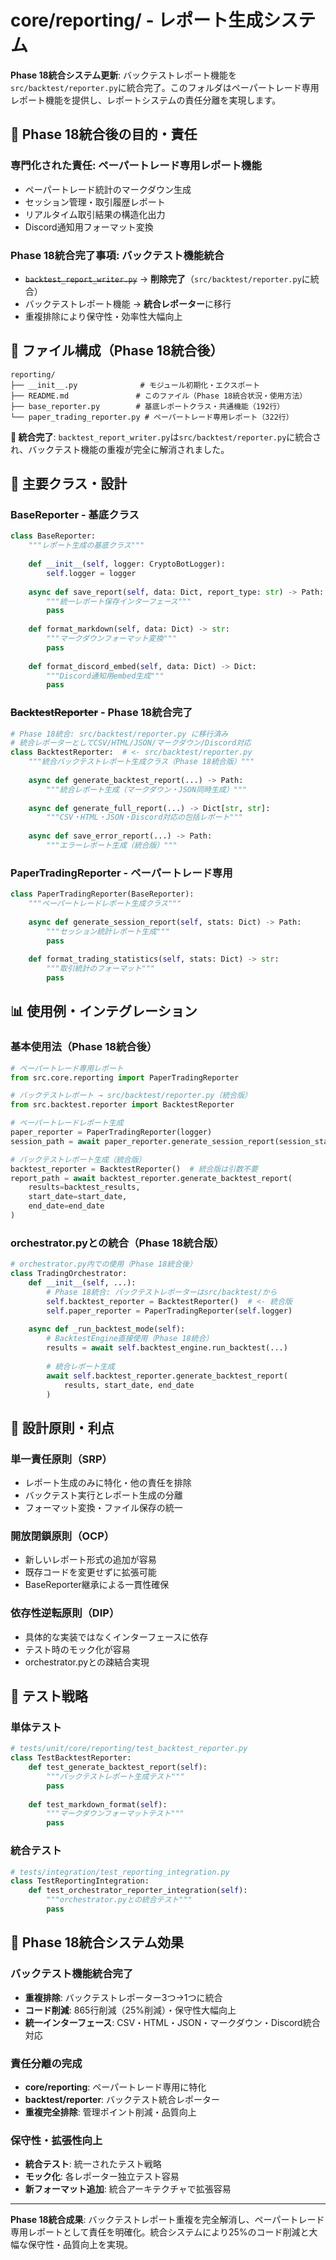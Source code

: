 # core/reporting/ - レポート生成システム

**Phase 18統合システム更新**: バックテストレポート機能を`src/backtest/reporter.py`に統合完了。このフォルダはペーパートレード専用レポート機能を提供し、レポートシステムの責任分離を実現します。

## 🎯 Phase 18統合後の目的・責任

### **専門化された責任**: ペーパートレード専用レポート機能
- ペーパートレード統計のマークダウン生成  
- セッション管理・取引履歴レポート
- リアルタイム取引結果の構造化出力
- Discord通知用フォーマット変換

### **Phase 18統合完了事項**: バックテスト機能統合
- ~~`backtest_report_writer.py`~~ → **削除完了**（`src/backtest/reporter.py`に統合）
- バックテストレポート機能 → **統合レポーター**に移行
- 重複排除により保守性・効率性大幅向上

## 📁 ファイル構成（Phase 18統合後）

```
reporting/
├── __init__.py              # モジュール初期化・エクスポート  
├── README.md               # このファイル（Phase 18統合状況・使用方法）
├── base_reporter.py        # 基底レポートクラス・共通機能（192行）
└── paper_trading_reporter.py # ペーパートレード専用レポート（322行）
```

**🌟 統合完了**: `backtest_report_writer.py`は`src/backtest/reporter.py`に統合され、バックテスト機能の重複が完全に解消されました。

## 🔧 主要クラス・設計

### **BaseReporter - 基底クラス**
```python
class BaseReporter:
    """レポート生成の基底クラス"""
    
    def __init__(self, logger: CryptoBotLogger):
        self.logger = logger
    
    async def save_report(self, data: Dict, report_type: str) -> Path:
        """統一レポート保存インターフェース"""
        pass
    
    def format_markdown(self, data: Dict) -> str:
        """マークダウンフォーマット変換"""
        pass
    
    def format_discord_embed(self, data: Dict) -> Dict:
        """Discord通知用embed生成"""
        pass
```

### **~~BacktestReporter~~ - Phase 18統合完了**  
```python  
# Phase 18統合: src/backtest/reporter.py に移行済み
# 統合レポーターとしてCSV/HTML/JSON/マークダウン/Discord対応
class BacktestReporter:  # <- src/backtest/reporter.py
    """統合バックテストレポート生成クラス（Phase 18統合版）"""
    
    async def generate_backtest_report(...) -> Path:
        """統合レポート生成（マークダウン・JSON同時生成）"""
        
    async def generate_full_report(...) -> Dict[str, str]:
        """CSV・HTML・JSON・Discord対応の包括レポート"""
        
    async def save_error_report(...) -> Path:
        """エラーレポート生成（統合版）"""
```

### **PaperTradingReporter - ペーパートレード専用**
```python
class PaperTradingReporter(BaseReporter):
    """ペーパートレードレポート生成クラス"""
    
    async def generate_session_report(self, stats: Dict) -> Path:
        """セッション統計レポート生成"""
        pass
    
    def format_trading_statistics(self, stats: Dict) -> str:
        """取引統計のフォーマット"""
        pass
```

## 📊 使用例・インテグレーション

### **基本使用法（Phase 18統合後）**
```python
# ペーパートレード専用レポート
from src.core.reporting import PaperTradingReporter

# バックテストレポート → src/backtest/reporter.py（統合版）
from src.backtest.reporter import BacktestReporter

# ペーパートレードレポート生成  
paper_reporter = PaperTradingReporter(logger)
session_path = await paper_reporter.generate_session_report(session_stats)

# バックテストレポート生成（統合版）
backtest_reporter = BacktestReporter()  # 統合版は引数不要
report_path = await backtest_reporter.generate_backtest_report(
    results=backtest_results,
    start_date=start_date,
    end_date=end_date
)
```

### **orchestrator.pyとの統合（Phase 18統合版）**
```python
# orchestrator.py内での使用（Phase 18統合後）
class TradingOrchestrator:
    def __init__(self, ...):
        # Phase 18統合: バックテストレポーターはsrc/backtest/から
        self.backtest_reporter = BacktestReporter()  # <- 統合版  
        self.paper_reporter = PaperTradingReporter(self.logger)
    
    async def _run_backtest_mode(self):
        # BacktestEngine直接使用（Phase 18統合）
        results = await self.backtest_engine.run_backtest(...)
        
        # 統合レポート生成
        await self.backtest_reporter.generate_backtest_report(
            results, start_date, end_date
        )
```

## 🎯 設計原則・利点

### **単一責任原則（SRP）**
- レポート生成のみに特化・他の責任を排除
- バックテスト実行とレポート生成の分離
- フォーマット変換・ファイル保存の統一

### **開放閉鎖原則（OCP）**
- 新しいレポート形式の追加が容易
- 既存コードを変更せずに拡張可能
- BaseReporter継承による一貫性確保

### **依存性逆転原則（DIP）**
- 具体的な実装ではなくインターフェースに依存
- テスト時のモック化が容易
- orchestrator.pyとの疎結合実現

## 🧪 テスト戦略

### **単体テスト**
```python
# tests/unit/core/reporting/test_backtest_reporter.py
class TestBacktestReporter:
    def test_generate_backtest_report(self):
        """バックテストレポート生成テスト"""
        pass
    
    def test_markdown_format(self):
        """マークダウンフォーマットテスト"""
        pass
```

### **統合テスト**
```python  
# tests/integration/test_reporting_integration.py
class TestReportingIntegration:
    def test_orchestrator_reporter_integration(self):
        """orchestrator.pyとの統合テスト"""
        pass
```

## 🔄 Phase 18統合システム効果

### **バックテスト機能統合完了**
- **重複排除**: バックテストレポーター3つ→1つに統合
- **コード削減**: 865行削減（25%削減）・保守性大幅向上  
- **統一インターフェース**: CSV・HTML・JSON・マークダウン・Discord統合対応

### **責任分離の完成**
- **core/reporting**: ペーパートレード専用に特化
- **backtest/reporter**: バックテスト統合レポーター  
- **重複完全排除**: 管理ポイント削減・品質向上

### **保守性・拡張性向上**
- **統合テスト**: 統一されたテスト戦略
- **モック化**: 各レポーター独立テスト容易
- **新フォーマット追加**: 統合アーキテクチャで拡張容易

---

**Phase 18統合成果**: バックテストレポート重複を完全解消し、ペーパートレード専用レポートとして責任を明確化。統合システムにより25%のコード削減と大幅な保守性・品質向上を実現。